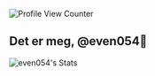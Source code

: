 ![Profile View Counter](https://komarev.com/ghpvc/?username=even054)

## Det er meg, @even054👋

![even054's Stats](https://github-readme-stats.vercel.app/api?username=even054&theme=dark&show_icons=true&hide_border=true&count_private=true)
